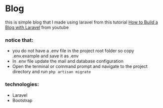 # Blog
this is simple blog that I made using laravel from this tutorial [How to Build a Blog with Laravel](https://www.youtube.com/playlist?list=PLwAKR305CRO-Q90J---jXVzbOd4CDRbVx) from youtube

### notice that:
* you do not have a .env file in the project root folder so copy .env.example and save it as .env
* In .env file update the mail and database configuration
* Open the terminal or command prompt and navigate to the project directory and run `php artisan migrate`

### technologies:
* Laravel 
* Bootstrap 

